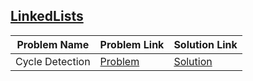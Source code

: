 ## [LinkedLists](https://www.hackerrank.com/domains/data-structures/linked-lists)

Problem Name|Problem Link|Solution Link
---|---|---
Cycle Detection|[Problem](https://www.hackerrank.com/challenges/detect-whether-a-linked-list-contains-a-cycle/problem)|[Solution](/detect-whether-a-linked-list-contains-a-cycle.cpp)
